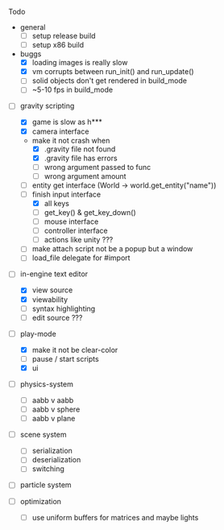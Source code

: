 Todo

- general
  - [ ] setup release build
  - [ ] setup x86 build
- buggs
  - [x] loading images is really slow
  - [x] vm corrupts between run_init() and run_update()
  - [ ] solid objects don't get rendered in build_mode
  - [ ] ~5-10 fps in build_mode
  
- [ ] gravity scripting
  - [x] game is slow as h***
  - [x] camera interface
  - make it not crash when
    - [x] .gravity file not found
    - [x] .gravity file has errors
    - [ ] wrong argument passed to func
    - [ ] wrong argument amount
  - [ ] entity get interface (World -> world.get_entity("name"))
  - [ ] finish input interface
    - [x] all keys
    - [ ] get_key() & get_key_down()
    - [ ] mouse interface
    - [ ] controller interface
    - [ ] actions like unity ???
  - [ ] make attach script not be a popup but a window
  - [ ] load_file delegate for #import 
  
- [ ] in-engine text editor
  - [x] view source
  - [x] viewability
  - [ ] syntax highlighting
  - [ ] edit source ???
  
- [ ] play-mode
  - [x] make it not be clear-color
  - [ ] pause / start scripts
  - [x] ui
- [ ] physics-system

  - [ ] aabb v aabb
  - [ ] aabb v sphere
  - [ ] aabb v plane
- [ ] scene system

  - [ ] serialization
  - [ ] deserialization
  - [ ] switching
- [ ] particle system
- [ ] optimization
  - [ ] use uniform buffers for matrices and maybe lights